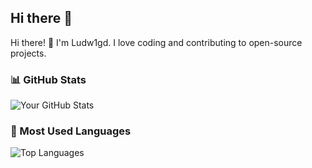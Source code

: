 ## Hi there 👋

Hi there! 👋 I'm Ludw1gd. I love coding and contributing to open-source projects.

### 📊 GitHub Stats
![Your GitHub Stats](https://github-readme-stats.vercel.app/api?username=Ludw1gd&show_icons=true&theme=tokyonight&hide_border=true&count_private=true&langs_count=5&layout=compact)

### 📂 Most Used Languages
![Top Languages](https://github-readme-stats.vercel.app/api/top-langs/?username=Ludw1gd&layout=compact&theme=tokyonight&hide_border=true&count_private=true&langs_count=5&layout=compact)


<!--
**Ludw1gd/Ludw1gd** is a ✨ _special_ ✨ repository because its `README.md` (this file) appears on your GitHub profile.

Here are some ideas to get you started:

- 🔭 I’m currently working on ...
- 🌱 I’m currently learning ...
- 👯 I’m looking to collaborate on ...
- 🤔 I’m looking for help with ...
- 💬 Ask me about ...
- 📫 How to reach me: ...
- 😄 Pronouns: ...
- ⚡ Fun fact: ...
-->
